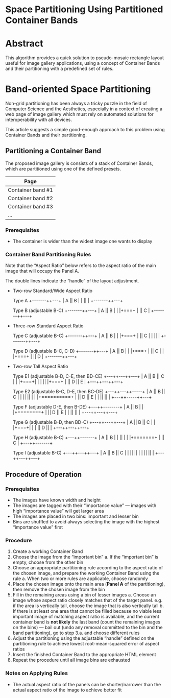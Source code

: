 # Space Partitioning Using Partitioned Container Bands

# Abstract

This algorithm provides a quick solution to pseudo-mosaic rectangle layout useful for image gallery applications, using a concept of Container Bands and their partitioning with a predefined set of rules.

# Band-oriented Space Partitioning

Non-grid partitioning has been always a tricky puzzle in the field of Computer Science and the Aesthetics, especially in a context of creating a web page of image gallery which must rely on automated solutions for interoperability with all devices.

This article suggests a simple good-enough approach to this problem using Container Bands and their partitioning.

## Partitioning a Container Band

The proposed image gallery is consists of a stack of Container Bands, which are partitioned using one of the defined presets.

| **Page** |
| --- |
| Container band #1 |
| Container band #2 |
| Container band #3 |
| … |

### Prerequisites

- The container is wider than the widest image one wants to display

### Container Band Partitioning Rules

Note that the “Aspect Ratio” below refers to the aspect ratio of the main image that will occupy the Panel A.

The double lines indicate the “handle” of the layout adjustment.

- Two-row Standard/Wide Aspect Ratio
    
    Type A
    +-------++---+
    |   A   || B |
    |       ||   |
    +-------++---+
    
    Type B (adjustable B-C)
    +-------++---+
    |   A   || B |
    |       |+===+
    |       || C |
    +-------++---+

- Three-row Standard Aspect Ratio
    
    Type C (adjustable B-C)
    +-------++---+
    |   A   || B |
    |       |+===+
    |       || C |
    |       ||   |
    +-------++---+
    
    Type D (adjustable B-C, C-D)
    +-------++---+
    |   A   || B |
    |       |+===+
    |       || C |
    |       |+===+
    |       || D |
    +-------++---+

- Two-row Tall Aspect Ratio
    
    Type E1 (adjustable B-D, C-E, then BD-CE)
    +---++---++---+
    | A || B || C |
    |   |+===+|   |
    |   ||   |+===+
    |   || D || E |
    +---++---++---+
    
    Type E2 (adjustable B-C, D-E, then BC-DE)
    +---++---++-----+
    | A || B || C   |
    |   ||   ||     |
    |   |+==========+
    |   || D   || E |
    |   ||     ||   |
    +---++-----++---+
    
    Type F (adjustable D-E, then B-DE)
    +---++--------+
    | A || B      |
    |   |+========+
    |   || D || E |
    |   ||   ||   |
    +---++---++---+
    
    Type G (adjustable B-D, then BD-C)
    +---++---++---+
    | A || B || C |
    |   |+===+|   |
    |   || D ||   |
    +---++---++---+
    
    Type H (adjustable B-C)
    +---++-------+
    | A || B     |
    |   ||       |
    |   |+=======+
    |   || C     |
    +---++-------+

    Type I (adjustable B-C)
    +---++---++---+
    | A || B || C |
    |   ||   ||   |
    |   ||   ||   |
    +---++---++---+

## Procedure of Operation

### Prerequisites

- The images have known width and height
- The images are tagged with their “importance value” — images with high “importance value” will get larger area
- The images are placed in two bins: important and lesser bin
- Bins are shuffled to avoid always selecting the image with the highest “importance value” first

### Procedure

1. Create a working Container Band
2. Choose the image from the “important bin”
    a. If the “important bin” is empty, choose from the other bin
3. Choose an appropriate partitioning rule according to the aspect ratio of the chosen image, and prepare the working Container Band using the rule
    a. When two or more rules are applicable, choose randomly
4. Place the chosen image onto the main area (**Panel A** of the partitioning), then remove the chosen image from the bin
5. Fill in the remaining areas using a bin of lesser images
    a. Choose an image whose aspect ratio closely matches that of the target panel. e.g. if the area is vertically tall, choose the image that is also vertically tall
    b. If there is at least one area that cannot be filled because no viable less important image of matching aspect ratio is available, and the current container band is **not likely** the last band (count the remaining images on the bins) — bail out (undo any removal committed to the bin and the band partitioning), go to step 3.a. and choose different rules
6. Adjust the partitioning using the adjustable “handle” defined on the partitioning rule to achieve lowest root-mean-squared error of aspect ratios
7. Insert the finished Container Band to the appropriate HTML element
8. Repeat the procedure until all image bins are exhausted

### Notes on Applying Rules

- The actual aspect ratio of the panels can be shorter/narrower than the actual aspect ratio of the image to achieve better fit
